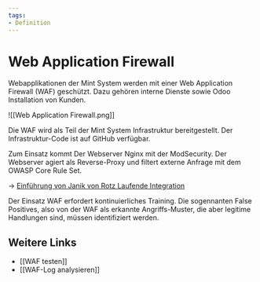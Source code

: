 ```yaml
---
tags:
- Definition
---
```

# Web Application Firewall
Webapplikationen der Mint System werden mit einer Web Application Firewall (WAF) geschützt. Dazu gehören interne Dienste sowie Odoo Installation von Kunden.

![[Web Application Firewall.png]]

Die WAF wird als Teil der Mint System Infrastruktur bereitgestellt. Der Infrastruktur-Code ist auf GitHub verfügbar.

Zum Einsatz kommt Der Webserver Nginx mit der ModSecurity. Der Webserver agiert als Reverse-Proxy und filtert externe Anfrage mit dem OWASP Core Rule Set.

-> [Einführung von Janik von Rotz
Laufende Integration](https://janikvonrotz.ch/2020/02/26/nginx-waf-with-modsecurity-and-owasp-crs/)

Der Einsatz WAF erfordert kontinuierliches Training. Die sogennanten False Positives, also von der WAF als erkannte Angriffs-Muster, die aber legitime Handlungen sind, müssen identifiziert werden.

 ## Weitere Links
 
* [[WAF testen]]
* [[WAF-Log analysieren]]
